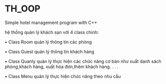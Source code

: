 # TH_OOP
Simple hotel management program with C++ 

hệ thống quản lý khách sạn với 4 class chính:

• Class Room quản lý thông tin các phòng

• Class Guest quản lý thông tin khách hàng

• Class Quanly quản lý thực hiện các chức năng cơ bản như xuất danh sách phòng,khách
hàng, xuất hóa đơn,thêm khách hàng. . . .

• Class Menu quản lý thực hiện chức năng theo nhu cầu
